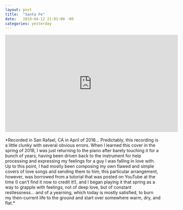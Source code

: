 ```yaml
---
layout: post
title:  "Santa Fe"
date:   2019-04-12 21:01:00 -00
categories: yesterday
---
```


<iframe width="560" height="315" src="https://youtu.be/pbdyECdAVtE" frameborder="0" allow="accelerometer; autoplay; encrypted-media; gyroscope; picture-in-picture" allowfullscreen></iframe>
<br/>
<br/>
*Recorded in San Rafael, CA in April of 2018... <!--more--> Predictably, this recording is a little clunky with several obvious errors. When I learned this cover in the spring of 2018, I was just returning to the piano after barely touching it for a bunch of years, having been driven back to the instrument for help processing and expressing my feelings for a guy I was falling in love with. Up to this point, I had mostly been composing my own flawed and simple covers of love songs and sending them to him; this particular arrangement, however, was borrowed from a tutorial that was posted on YouTube at the time (I can't find it now to credit it!), and I began playing it that spring as a way to grapple with feelings, not of deep love, but of constant restlessness... and of a yearning, which today is mostly satisfied, to burn my then-current life to the ground and start over somewhere warm, dry, and flat.*


